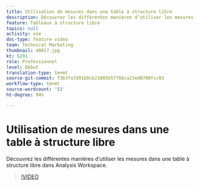 ```yaml
---
title: Utilisation de mesures dans une table à structure libre
description: Découvrez les différentes manières d’utiliser les mesures dans une table à structure libre dans Analysis Workspace.
feature: Tableaux à structure libre
topics: null
activity: use
doc-type: feature video
team: Technical Marketing
thumbnail: 40817.jpg
kt: 6291
role: Professionnel
level: Début
translation-type: tm+mt
source-git-commit: f3b3fa7d91b0cb21005b57768ca23ed6700fcc03
workflow-type: tm+mt
source-wordcount: '51'
ht-degree: 94%

---
```



# Utilisation de mesures dans une table à structure libre

Découvrez les différentes manières d’utiliser les mesures dans une table à structure libre dans Analysis Workspace.

>[!VIDEO](https://video.tv.adobe.com/v/40817/?quality=12&learn=on)
